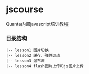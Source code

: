 jscourse
========

Quanta内部javascript培训教程

### 目录结构
	|-- lesson1 图片切换
	|-- lesson2 缓存，弹性运动
	|-- lesson3 瀑布流
	|-- lesson4 flash图片上传和js图片上传
